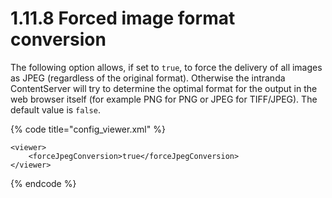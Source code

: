 # 1.11.8 Forced image format conversion

The following option allows, if set to `true`, to force the delivery of all images as JPEG \(regardless of the original format\). Otherwise the intranda ContentServer will try to determine the optimal format for the output in the web browser itself \(for example PNG for PNG or JPEG for TIFF/JPEG\). The default value is `false`.

{% code title="config\_viewer.xml" %}
```markup
<viewer>
    <forceJpegConversion>true</forceJpegConversion>
</viewer>
```
{% endcode %}

